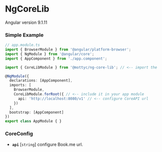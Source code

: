 # NgCoreLib

Angular version 9.1.11

### Simple Example

```TypeScript
// app.module.ts
import { BrowserModule } from '@angular/platform-browser';
import { NgModule } from '@angular/core';
import { AppComponent } from './app.component';

import { CoreLibModule } from '@mottyc/ng-core-lib'; // <-- import the module

@NgModule({
  declarations: [AppComponent],
  imports: [
    BrowserModule,
    CoreLibModule.forRoot({ // <-- include it in your app module
      api: 'http://localhost:8080/v1' // <-- configure CoreAPI url
    })
  ],
  bootstrap: [AppComponent]
})
export class AppModule { }
```

### CoreConfig

* **`api`** [`string`] configure Book.me url.
